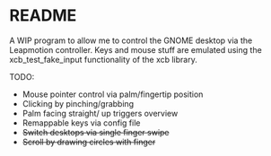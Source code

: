 # README #

A WIP program to allow me to control the GNOME desktop via the Leapmotion controller. Keys and mouse stuff are emulated using the xcb_test_fake_input functionality of the xcb library.


TODO:

- Mouse pointer control via palm/fingertip position
- Clicking by pinching/grabbing
- Palm facing straight/ up triggers overview
- Remappable keys via config file
- ~~Switch desktops via single finger swipe~~
- ~~Scroll by drawing circles with finger~~